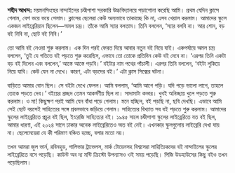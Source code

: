<span class="inline"></span>

**শহীদ আখন্দ:** ময়মনসিংহের নান্দাইলের চণ্ডীপাশা সরকারি উচ্চবিদ্যালয়ে পড়াশোনা করেছি আমি। প্রথম যেদিন ক্লাসে গেলাম, বেশ ভয়ে ভয়ে গেলাম। ক্লাসের ছেলেরা কেউ অন্যভাবে তাকাচ্ছে কি না, এসব খেয়াল করলাম। আমাদের স্কুলে একজন লাইব্রেরিয়ান ছিলেন—অমল চন্দ্র। তাঁকে আমি স্যার বলতাম। তিনি বললেন, ‘স্যার বলবি না। আর শোন, বড় বই নিবি না, ছোট বই নিবি।’

তো আমি বই নেওয়া শুরু করলাম। এক দিন পরই ফেরত দিয়ে আবার নতুন বই নিয়ে যাই। একপর্যায়ে অমল চন্দ্র বললেন, ‘তুই যে গতিতে বই পড়তে শুরু করেছিস, এভাবে তো তোকে প্রতিদিন কেউ বই দেবে না। ‘এরপর তিনি একটা বড় বই দিলেন এবং বললেন,’ আস্তে আস্তে পড়বি।’ বইটার নাম পথের পাঁচালী। এরপর তিনি বললেন, ‘বইটা লুকিয়ে নিয়ে যাবি। কেউ যেন না দেখে। কারণ, এটা বড়দের বই।’ এটা ক্লাস সিক্সের ঘটনা।

বাড়িতে আমার বোন ছিল। সে বইটা দেখে ফেলল। আমি বললাম, ‘আমি আগে পড়ি। যদি পড়ে ভালো লাগে, তাহলে তোকে পড়তে দেব।’ বইয়ের প্রচ্ছদ তেমন আকর্ষণীয় ছিল না। সাদামাটা কভার। খুবই অনিচ্ছায় খুলে পড়তে শুরু করলাম। ও মা! কিছুক্ষণ পরই আমি যেন বাঁধা পড়ে গেলাম। মনে হচ্ছিল, বই পড়ছি না, ছবি দেখছি। এভাবে আমি সেই ছোট বয়সেই সাহিত্যের সঙ্গে প্রবলভাবে জড়িয়ে গেলাম। সাহিত্যের বিখ্যাত সব বই পড়তে শুরু করলাম। আমাদের স্কুলের লাইব্রেরিতে প্রচুর বই ছিল, ইংরেজি সাহিত্যের বই। ১৯৪৫ সালে চণ্ডীপাশা স্কুলের লাইব্রেরিতে যত বই ছিল, আমার ধারণা, এই ২০২৪ সালে ঢাকার অনেক লাইব্রেরিতেও অত বই নেই। এখনকার স্কুলগুলোয় লাইব্রেরি দেখা যায় না। ছেলেমেয়েরা যে কী পরিমাণ বঞ্চিত হচ্ছে, বলার মতো নয়।

তখন আমরা জুল ভার্ন, রবিনহুড, গালিভার ট্রাভেলস, মার্ক টোয়েনসহ বিশ্বসেরা সাহিত্যিকদের বই নান্দাইলের স্কুলের লাইব্রেরিতে বসে পড়েছি। কাউন্ট অব দ্য মন্টি ক্রিস্টো উপন্যাসও ওই সময় পড়েছি। পিজি উডহাউসের কিছু বইও তখন পড়েছিলাম।
